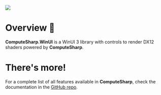![](https://user-images.githubusercontent.com/10199417/108635546-3512ea00-7480-11eb-8172-99bc59f4eb6f.png)

# Overview 📖

**ComputeSharp.WinUI** is a WinUI 3 library with controls to render DX12 shaders powered by **ComputeSharp**.

# There's more!

For a complete list of all features available in **ComputeSharp**, check the documentation in the [GitHub repo](https://github.com/Sergio0694/ComputeSharp).